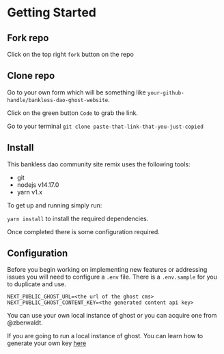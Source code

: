 # Getting Started

## Fork repo

Click on the top right `fork` button on the repo

## Clone repo

Go to your own form which will be something like `your-github-handle/bankless-dao-ghost-website`.

Click on the green button `Code` to grab the link.

Go to your terminal `git clone paste-that-link-that-you-just-copied`

## Install

This bankless dao community site remix uses the following tools:

- git
- nodejs v14.17.0
- yarn v1.x

To get up and running simply run:

`yarn install` to install the required dependencies.

Once completed there is some configuration required.

## Configuration

Before you begin working on implementing new features or addressing issues you will need to configure a `.env` file. There is a `.env.sample` for you to duplicate and use.

```env
NEXT_PUBLIC_GHOST_URL=<the url of the ghost cms>
NEXT_PUBLIC_GHOST_CONTENT_KEY=<the generated content api key>
```

You can use your own local instance of ghost or you can acquire one from @zberwaldt.

If you are going to run a local instance of ghost. You can learn how to generate your own key [here](https://ghost.org/docs/content-api/#authentication)
